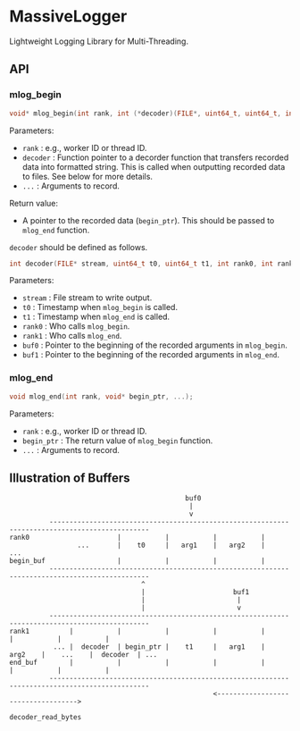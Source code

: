 # MassiveLogger

Lightweight Logging Library for Multi-Threading.

## API

### mlog_begin
```c
void* mlog_begin(int rank, int (*decoder)(FILE*, uint64_t, uint64_t, int, int, void*, void*), ...);
```

Parameters:
* `rank`    : e.g., worker ID or thread ID.
* `decoder` : Function pointer to a decorder function that transfers recorded data into formatted string. This is called when outputting recorded data to files. See below for more details.
* `...`     : Arguments to record.

Return value:
* A pointer to the recorded data (`begin_ptr`). This should be passed to `mlog_end` function.

`decoder` should be defined as follows.
```c
int decoder(FILE* stream, uint64_t t0, uint64_t t1, int rank0, int rank1, void* buf0, void* buf1);
```

Parameters:
* `stream` : File stream to write output.
* `t0`     : Timestamp when `mlog_begin` is called.
* `t1`     : Timestamp when `mlog_end` is called.
* `rank0`  : Who calls `mlog_begin`.
* `rank1`  : Who calls `mlog_end`.
* `buf0`   : Pointer to the beginning of the recorded arguments in `mlog_begin`.
* `buf1`   : Pointer to the beginning of the recorded arguments in `mlog_end`.

### mlog_end

```c
void mlog_end(int rank, void* begin_ptr, ...);
```

Parameters:
* `rank`      : e.g., worker ID or thread ID.
* `begin_ptr` : The return value of `mlog_begin` function.
* `...`       : Arguments to record.

## Illustration of Buffers

```
                                            buf0
                                             |
                                             v
          -----------------------------------------------------------------------------------------------
rank0                      |           |           |           |
                 ...       |    t0     |   arg1    |   arg2    |                   ...
begin_buf                  |           |           |           |
          -----------------------------------------------------------------------------------------------
                                 ^
                                 |                      buf1
                                 |                       |
                                 |                       v
          -----------------------------------------------------------------------------------------------
rank1          |           |           |           |           |           |           |           |
           ... |  decoder  | begin_ptr |    t1     |   arg1    |   arg2    |    ...    |  decoder  | ...
end_buf        |           |           |           |           |           |           |           |
          -----------------------------------------------------------------------------------------------
                                                   <----------------------------------->
                                                            decoder_read_bytes
```
